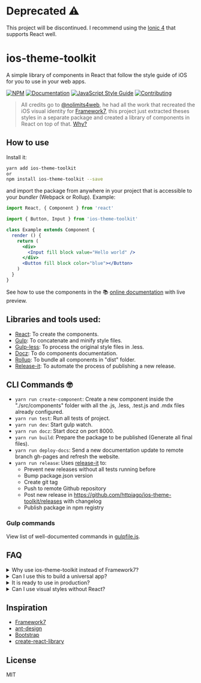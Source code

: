 # Deprecated ⚠

This project will be discontinued. I recommend using the [Ionic 4](https://github.com/ionic-team/ionic-cli) that supports React well.

# ios-theme-toolkit

A simple library of components in React that follow the style guide of iOS for you to use in your web apps.

[![NPM](https://img.shields.io/npm/v/ios-theme-toolkit.svg)](https://www.npmjs.com/package/ios-theme-toolkit)
[![Documentation](https://img.shields.io/badge/Documentation-online-brightgreen.svg)](https://httpiago.github.io/ios-theme-toolkit/)
[![JavaScript Style Guide](https://img.shields.io/badge/code_style-standard-brightgreen.svg)](https://standardjs.com)
[![Contributing](https://img.shields.io/badge/contributions-welcome-brightgreen.svg)](https://github.com/httpiago/ios-theme-toolkit/blob/master/CONTRIBUTING.md)

> All credits go to [@nolimits4web](https://github.com/nolimits4web), he had all the work that recreated the iOS visual identity for [Framework7](https://github.com/framework7io/Framework7), this project just extracted theses styles in a separate package and created a library of components in React on top of that. [Why?](#faq)

## How to use

Install it:

```bash
yarn add ios-theme-toolkit
or
npm install ios-theme-toolkit --save
```

and import the package from anywhere in your project that is accessible to your _bundler_ (Webpack or Rollup).
Example:

```jsx
import React, { Component } from 'react'

import { Button, Input } from 'ios-theme-toolkit'

class Example extends Component {
  render () {
    return (
      <div>
      	<Input fill block value="Hello world" />
      </div>
      <Button fill block color="blue"></Button>
    )
  }
}
```

See how to use the components in the 📚 [online documentation](https://httpiago.github.io/ios-theme-toolkit/) with live preview.

## Libraries and tools used:

- [React](https://reactjs.org/): To create the components.
- [Gulp](https://www.npmjs.com/package/gulp): To concatenate and minify style files.
- [Gulp-less](https://www.npmjs.com/package/gulp-less): To process the original style files in .less.
- [Docz](https://github.com/pedronauck/docz): To do components documentation.
- [Rollup](https://www.npmjs.com/package/rollup): To bundle all components in "dist" folder.
- [Release-it](https://github.com/webpro/release-it): To automate the process of publishing a new release.

## CLI Commands 🤓

- `yarn run create-component`:  Create a new component inside the "./src/components" folder with all the .js, .less, .test.js and .mdx files already configured.
- `yarn run test`: Run all tests of project.
- `yarn run dev`: Start gulp watch.
- `yarn run docz`: Start docz on port 8000.
- `yarn run build`: Prepare the package to be published (Generate all final files).
- `yarn run deploy-docs`:  Send a new documentation update to remote branch gh-pages and refresh the website.
- `yarn run release`: Uses [release-it](https://github.com/webpro/release-it) to:
  - Prevent new releases without all tests running before
  - Bump package.json version
  - Create git tag
  - Push to remote Github repository
  - Post new release in https://github.com/httpiago/ios-theme-toolkit/releases with changelog
  - Publish package in npm registry

### Gulp commands

View list of well-documented commands in [gulpfile.js](/gulpfile.js).

## FAQ

<details>
  <summary>Why use ios-theme-toolkit instead of Framework7?</summary>
The Framework7 is an amazin package for creating user interfaces, it offers almost everything you need to create an web app that REALLY looks like native app, however, to enjoy it you have to include all the F7 codes but maybe you just want a button or a text box to include in your project that is done with other technologies like React. So, based on my headaches, I decided to create a small package with various visual iOS elements in case you also only need a beautiful component library.
</details>

<details>
  <summary>Can I use this to build a universal app?</summary>
Yes, this package is optimized to work on the server that renders pages in React, like <a href="https://github.com/zeit/next.js/" target="_blank">Next</a>.
</details>

<details>
  <summary>It is ready to use in production?</summary>
Yes, you can already use this package to create your web apps, but there is still a lot to do, new components to made, improvements, so, if you wanted to help, please don't be shy, <a href="https://github.com/httpiago/ios-theme-toolkit/pulls">send your Pull Request</a> or <a href="https://github.com/httpiago/ios-theme-toolkit/issues">Issue</a> to me.
</details>

<details>
  <summary>Can I use visual styles without React?</summary>
Yes, basically all of these components are just CSS, but I will still document all available classes and how to make the correct use of them.
</details>

## Inspiration

- [Framework7](http://framework7.io)
- [ant-design](https://github.com/ant-design/ant-design)
- [Bootstrap](https://getbootstrap.com/)
- [create-react-library](https://github.com/transitive-bullshit/create-react-library)

## License

MIT
